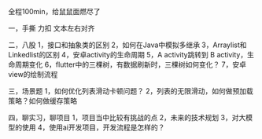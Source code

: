 全程100min，给鼠鼠面燃尽了

一，手撕
力扣 文本左右对齐

二，八股
1，接口和抽象类的区别
2，如何在Java中模拟多继承
3，Arraylist和Linkedlist的区别
4，安卓activity的生命周期
5，A activity跳转到 B activity，生命周期变化
6，flutter中的三棵树，有数据刷新时，三棵树如何变化？
7，安卓view的绘制流程

三，场景题
1，如何优化列表滑动卡顿问题？
2，列表的无限滑动，如何做预加载策略？如何做缓存策略

四，聊实习，聊项目
1，项目当中比较有挑战的点
2，未来的技术规划
3，对大模型的使用
4，使用ai开发项目，开发流程是怎样的？


